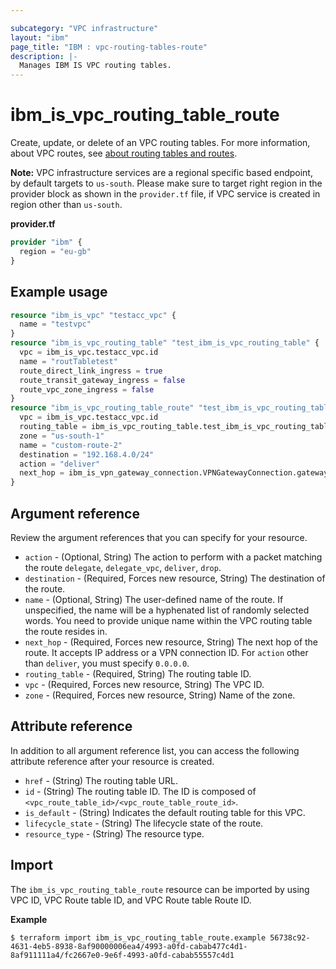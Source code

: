 ```yaml
---

subcategory: "VPC infrastructure"
layout: "ibm"
page_title: "IBM : vpc-routing-tables-route"
description: |-
  Manages IBM IS VPC routing tables.
---
```


# ibm_is_vpc_routing_table_route
Create, update, or delete of an VPC routing tables. For more information, about VPC routes, see [about routing tables and routes](https://cloud.ibm.com/docs/vpc?topic=vpc-about-custom-routes).

**Note:** 
VPC infrastructure services are a regional specific based endpoint, by default targets to `us-south`. Please make sure to target right region in the provider block as shown in the `provider.tf` file, if VPC service is created in region other than `us-south`.

**provider.tf**

```terraform
provider "ibm" {
  region = "eu-gb"
}
```

## Example usage

```terraform
resource "ibm_is_vpc" "testacc_vpc" {
  name = "testvpc"
}
resource "ibm_is_vpc_routing_table" "test_ibm_is_vpc_routing_table" {
  vpc = ibm_is_vpc.testacc_vpc.id
  name = "routTabletest"
  route_direct_link_ingress = true
  route_transit_gateway_ingress = false
  route_vpc_zone_ingress = false
}
resource "ibm_is_vpc_routing_table_route" "test_ibm_is_vpc_routing_table_route" {
  vpc = ibm_is_vpc.testacc_vpc.id
  routing_table = ibm_is_vpc_routing_table.test_ibm_is_vpc_routing_table.routing_table
  zone = "us-south-1"
  name = "custom-route-2"
  destination = "192.168.4.0/24"
  action = "deliver"
  next_hop = ibm_is_vpn_gateway_connection.VPNGatewayConnection.gateway_connection // Example value "10.0.0.4"
}
```

## Argument reference
Review the argument references that you can specify for your resource. 

- `action` - (Optional, String) The action to perform with a packet matching the route `delegate`, `delegate_vpc`, `deliver`, `drop`.
- `destination` - (Required, Forces new resource, String) The destination of the route. 
- `name` - (Optional, String) The user-defined name of the route. If unspecified, the name will be a hyphenated list of randomly selected words. You need to provide unique name within the VPC routing table the route resides in.
- `next_hop` - (Required, Forces new resource, String) The next hop of the route. It accepts IP address or a VPN connection ID. For `action` other than `deliver`, you must specify `0.0.0.0`. 
- `routing_table` - (Required, String) The routing table ID.
- `vpc` - (Required, Forces new resource, String) The VPC ID.
- `zone` - (Required, Forces new resource, String)  Name of the zone. 


## Attribute reference
In addition to all argument reference list, you can access the following attribute reference after your resource is created.

- `href` - (String) The routing table URL.
- `id` - (String) The routing table ID. The ID is composed of `<vpc_route_table_id>/<vpc_route_table_route_id>`.
- `is_default` - (String) Indicates the default routing table for this VPC.
- `lifecycle_state` - (String) The lifecycle state of the route.
- `resource_type` - (String) The resource type.

## Import
The `ibm_is_vpc_routing_table_route` resource  can be imported by using VPC ID, VPC Route table ID, and VPC Route table Route ID.

**Example**

```
$ terraform import ibm_is_vpc_routing_table_route.example 56738c92-4631-4eb5-8938-8af90000006ea4/4993-a0fd-cabab477c4d1-8af911111a4/fc2667e0-9e6f-4993-a0fd-cabab55557c4d1
```

